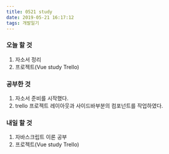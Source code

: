 ```yaml
---
title: 0521 study
date: 2019-05-21 16:17:12
tags: 개발일기
---
```


### 오늘 할 것

1. 자소서 정리
2. 프로젝트(Vue study Trello)

### 공부한 것

1. 자소서 준비를 시작했다.
2. trello 프로젝트 레이아웃과 사이드바부분의 컴포넌트를 작업하였다.

### 내일 할 것

1. 자바스크립트 이론 공부
2. 프로젝트(Vue study Trello)
